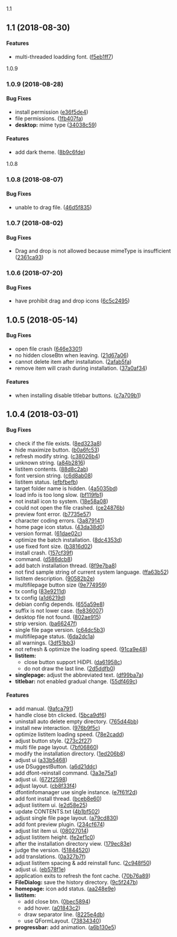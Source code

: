 <a name="">1.1</a>
##  1.1 (2018-08-30)


#### Features

*   multi-threaded loadding font. ([f5eb1ff7](https://github.com/linuxdeepin/deepin-font-installer/commit/f5eb1ff762fab5402d4f3405eb52df4266ca8a72))



<a name="">1.0.9</a>
### 1.0.9 (2018-08-28)


#### Bug Fixes

*   install permission ([e36f5de4](https://github.com/linuxdeepin/deepin-font-installer/commit/e36f5de4231bf5e13a2679b9ed9452dc722f80eb))
*   file permissions. ([1fb407fa](https://github.com/linuxdeepin/deepin-font-installer/commit/1fb407faffe839ff5368123b36fbedf532f9b5d5))
* **desktop:**  mime type ([34038c59](https://github.com/linuxdeepin/deepin-font-installer/commit/34038c591b90d1842c8a6190d2c7d187432cece4))

#### Features

*   add dark theme. ([8b9c6fde](https://github.com/linuxdeepin/deepin-font-installer/commit/8b9c6fde92c3cb446ce8f14e1390aa5ac7f7b374))



<a name="">1.0.8</a>
### 1.0.8 (2018-08-07)


#### Bug Fixes

*   unable to drag file. ([46d5f835](https://github.com/linuxdeepin/deepin-font-installer/commit/46d5f835ed97b4df4b711a2481367c33273908f8))



<a name="1.0.7"></a>
### 1.0.7 (2018-08-02)


#### Bug Fixes

*   Drag and drop is not allowed because mimeType is insufficient ([2361ca93](https://github.com/linuxdeepin/deepin-font-installer/commit/2361ca9383896fade8e7b80265093a75b65f1522))



<a name="1.0.6"></a>
### 1.0.6 (2018-07-20)


#### Bug Fixes

*   have prohibit drag and drop icons ([6c5c2495](https://github.com/linuxdeepin/deepin-font-installer/commit/6c5c2495c2a9907f15c19f61a395f6ecb0d5eea5))



<a name=""></a>
##  1.0.5 (2018-05-14)


#### Bug Fixes

*   open file crash ([646e3301](https://github.com/linuxdeepin/deepin-font-installer/commit/646e33012900353395f2987269ca2843a4d3a880))
*   no hidden closeBtn when leaving. ([21d67a06](https://github.com/linuxdeepin/deepin-font-installer/commit/21d67a061871bbaa05b11687300d4c071a6bfad2))
*   cannot delete item after installation. ([2afab5fa](https://github.com/linuxdeepin/deepin-font-installer/commit/2afab5fa1d492a979713590782e1800265198f51))
*   remove item will crash during installation. ([37a0af34](https://github.com/linuxdeepin/deepin-font-installer/commit/37a0af345b615ce845e66bd5ed96f222fc4f6bb6))

#### Features

*   when installing disable titlebar buttons. ([c7a709b1](https://github.com/linuxdeepin/deepin-font-installer/commit/c7a709b169aa7290fb951492ddb30b3b48cd7de8))



<a name=""></a>
##  1.0.4 (2018-03-01)


#### Bug Fixes

*   check if the file exists. ([8ed323a8](https://github.com/linuxdeepin/deepin-font-installer/commit/8ed323a840b32241acb22c61f0a000ea02394371))
*   hide maximize button. ([b0a6fc53](https://github.com/linuxdeepin/deepin-font-installer/commit/b0a6fc534b103728fda3169cb002ec564ffb8ea7))
*   refresh modify string. ([c38026b4](https://github.com/linuxdeepin/deepin-font-installer/commit/c38026b48ef76d693347e8931615c65a93768e6a))
*   unknown string. ([a84b2816](https://github.com/linuxdeepin/deepin-font-installer/commit/a84b281695e0a9f07d5da4e1877689a6780de35f))
*   listitem contents. ([88d8c2ab](https://github.com/linuxdeepin/deepin-font-installer/commit/88d8c2ab0710e6064c89e4dff624adf652a1dc4d))
*   font version string. ([c6d8ab08](https://github.com/linuxdeepin/deepin-font-installer/commit/c6d8ab08d8bb201d692d9f9ec480f6f7453a695a))
*   listitem status. ([efbfbefb](https://github.com/linuxdeepin/deepin-font-installer/commit/efbfbefb8caee4074e1c31c2281dd4d6db2bc39a))
*   target folder name is hidden. ([4a5035bd](https://github.com/linuxdeepin/deepin-font-installer/commit/4a5035bddf5f4f9012854d19eccc3ec4d860d31e))
*   load info is too long slow. ([bf119fb1](https://github.com/linuxdeepin/deepin-font-installer/commit/bf119fb12eefc1f465fa586d674a744ecafaf929))
*   not install icon to system. ([18e58a08](https://github.com/linuxdeepin/deepin-font-installer/commit/18e58a087089376370f55f4d6c1f26690d19f2a3))
*   could not open the file crashed. ([ce24876b](https://github.com/linuxdeepin/deepin-font-installer/commit/ce24876b8006bb9041698b19d92b21f4a21491b7))
*   preview font error. ([b7735e57](https://github.com/linuxdeepin/deepin-font-installer/commit/b7735e579cacde71b707834c06d8cb35a363ceb5))
*   character coding errors. ([3a879141](https://github.com/linuxdeepin/deepin-font-installer/commit/3a879141d38d74a4d494e81a477d27d8439d75df))
*   home page icon status. ([43da38d0](https://github.com/linuxdeepin/deepin-font-installer/commit/43da38d0ed43ffdc6f0aca4508c454f6798ef1a9))
*   version format. ([61dae02c](https://github.com/linuxdeepin/deepin-font-installer/commit/61dae02c61f20b219ee7048ec2a2c5fa54770ab9))
*   optimize the batch installation. ([8dc4353d](https://github.com/linuxdeepin/deepin-font-installer/commit/8dc4353dba2122eb2d14c1bae18f0044385c0301))
*   use fixed font size. ([b3816d02](https://github.com/linuxdeepin/deepin-font-installer/commit/b3816d021cfb8c29fb833f6a7ac37399a104cc42))
*   install crash. ([157cf39f](https://github.com/linuxdeepin/deepin-font-installer/commit/157cf39ffccb4662c39f30957b48d6a8e05e4d02))
*   command. ([d586dcb8](https://github.com/linuxdeepin/deepin-font-installer/commit/d586dcb82a7892915021146493aa1cfab2549562))
*   add batch installation thread. ([8f9e7ba8](https://github.com/linuxdeepin/deepin-font-installer/commit/8f9e7ba8882e5d8209058a07ea0e4c88cf47ac36))
*   not find sample string of current system language. ([ffa63b52](https://github.com/linuxdeepin/deepin-font-installer/commit/ffa63b52b4e02ad30a743ee71837679abc945253))
*   listitem description. ([90582b2e](https://github.com/linuxdeepin/deepin-font-installer/commit/90582b2e094b211e1cf5806e4394058d7db6ba75))
*   multifilepage button size ([9e774959](https://github.com/linuxdeepin/deepin-font-installer/commit/9e77495909bbc0e7f3a521f229000de3b3444c44))
*   tx config ([83e9211d](https://github.com/linuxdeepin/deepin-font-installer/commit/83e9211db053e0b9a2d437706337c702cdcd589b))
*   tx config ([a1d6219d](https://github.com/linuxdeepin/deepin-font-installer/commit/a1d6219d65315ff0b596cf1b20a59844d48554eb))
*   debian config depends. ([655a59e8](https://github.com/linuxdeepin/deepin-font-installer/commit/655a59e8d40e729341a0383926ecd4ae194e67df))
*   suffix is not lower case. ([fe836007](https://github.com/linuxdeepin/deepin-font-installer/commit/fe836007de505c27321ebe5f74810237ae1d50c3))
*   desktop file not found. ([802ae915](https://github.com/linuxdeepin/deepin-font-installer/commit/802ae915bae2ab5f2d1db2dda026355ccf80d401))
*   strip version. ([ba66247f](https://github.com/linuxdeepin/deepin-font-installer/commit/ba66247ffac9585b57cd19ddd74d0ff08d5bbf13))
*   single file page version. ([c64dc5b3](https://github.com/linuxdeepin/deepin-font-installer/commit/c64dc5b32777e663190588e5fe76a341efbb5ce1))
*   multifilepage status. ([6da2dc1a](https://github.com/linuxdeepin/deepin-font-installer/commit/6da2dc1ad7ff5568c949c35e59a7b5be51004157))
*   all warnings. ([3df51bb3](https://github.com/linuxdeepin/deepin-font-installer/commit/3df51bb35ee165a016083964d7af5d4a99224984))
*   not refresh & optimize the loading speed. ([91ca9e48](https://github.com/linuxdeepin/deepin-font-installer/commit/91ca9e4832c8a66d000f84b235602ac3b3394108))
* **listitem:**
  *  close button support HiDPI. ([da61958c](https://github.com/linuxdeepin/deepin-font-installer/commit/da61958c76afa72ee01c68ec435251cfc21c6679))
  *  do not draw the last line. ([2d5ddfb0](https://github.com/linuxdeepin/deepin-font-installer/commit/2d5ddfb04077c3d556a76e902ab72dde3ab7f0b9))
* **singlepage:**  adjust the abbreviated text. ([df99ba7a](https://github.com/linuxdeepin/deepin-font-installer/commit/df99ba7ab0397ea9235bcb075154ff8e93e1bbe0))
* **titlebar:**  not enabled gradual change. ([55df469c](https://github.com/linuxdeepin/deepin-font-installer/commit/55df469cacb865b7a73e686e3d8d7d459eaad49b))

#### Features

*   add manual. ([9afca791](https://github.com/linuxdeepin/deepin-font-installer/commit/9afca791a32dd87b1954ed1badb2a27c413ef782))
*   handle close btn clicked. ([5bca9df6](https://github.com/linuxdeepin/deepin-font-installer/commit/5bca9df62396fb6b06f4b26a1ea7a2e94325e342))
*   uninstall auto delete empty directory. ([765d44bb](https://github.com/linuxdeepin/deepin-font-installer/commit/765d44bb6fac9f1838c87a1c8138e82191b1e6b2))
*   install new interaction. ([976b9f5c](https://github.com/linuxdeepin/deepin-font-installer/commit/976b9f5cf59b4396fa43734e7e121f2e7dcb1fea))
*   optimize listitem loading speed. ([78e2cadd](https://github.com/linuxdeepin/deepin-font-installer/commit/78e2cadd28a2545be62902e9c250349172429745))
*   adjust button style. ([273c2f27](https://github.com/linuxdeepin/deepin-font-installer/commit/273c2f276590175d05dea5cf100e92f06711e01a))
*   multi file page layout. ([7bf06860](https://github.com/linuxdeepin/deepin-font-installer/commit/7bf068601a3bb5979b5626df250af858ec1126c7))
*   modify the installation directory. ([1ed206b8](https://github.com/linuxdeepin/deepin-font-installer/commit/1ed206b8cda37b42cc81ab48745e8adf99fdb084))
*   adjust ui ([a33b5468](https://github.com/linuxdeepin/deepin-font-installer/commit/a33b54687eefabe0dff12cb28051f8493710f48c))
*   use DSuggestButton. ([a6d21ddc](https://github.com/linuxdeepin/deepin-font-installer/commit/a6d21ddccd47a43756a4c31f39f734b5bdc51f1b))
*   add dfont-reinstall command. ([3a3e75a1](https://github.com/linuxdeepin/deepin-font-installer/commit/3a3e75a18c8810454d7bc162155f4778480480a7))
*   adjust ui. ([672f2598](https://github.com/linuxdeepin/deepin-font-installer/commit/672f2598ca2bb25299685999c61832d538cbcddd))
*   adjust layout. ([cb8f33f4](https://github.com/linuxdeepin/deepin-font-installer/commit/cb8f33f4f41ed1b2bc4ab4dfc5b0de187a66b81a))
*   dfontinfomanager use single instance. ([e7f61f2d](https://github.com/linuxdeepin/deepin-font-installer/commit/e7f61f2da3afa4b8e762e04d2c1a06849008793a))
*   add font install thread. ([bceb8e60](https://github.com/linuxdeepin/deepin-font-installer/commit/bceb8e606b1d514f17f30c073a4a4a0d6f3a45bc))
*   adjust listitem ui. ([e2d58e25](https://github.com/linuxdeepin/deepin-font-installer/commit/e2d58e25cfe614ac7f59244066c8994a6acb6cc3))
*   update CONTENTS.txt ([4b1bf502](https://github.com/linuxdeepin/deepin-font-installer/commit/4b1bf502184e4d941a2a80a95f39ba3ffdeed42b))
*   adjust single file page layout. ([a79cd830](https://github.com/linuxdeepin/deepin-font-installer/commit/a79cd830e3b6158a0f44997ef327cae526bced3d))
*   add font preview plugin. ([234cf674](https://github.com/linuxdeepin/deepin-font-installer/commit/234cf674a512b09f1685c95563232b15df6308c9))
*   adjust list item ui. ([08027014](https://github.com/linuxdeepin/deepin-font-installer/commit/08027014d28068434156cdcd6a86107ff2df79fe))
*   adjust listitem height. ([fe2ef1c0](https://github.com/linuxdeepin/deepin-font-installer/commit/fe2ef1c08ef0fb8d2bf034e5f92e84ab573d6350))
*   after the installation directory view. ([179ec83e](https://github.com/linuxdeepin/deepin-font-installer/commit/179ec83eceb87fa603904e0d2133e6db4c237528))
*   judge the version. ([51844520](https://github.com/linuxdeepin/deepin-font-installer/commit/51844520084bb47574e64e8d4219604171c70e5c))
*   add translations. ([0a327b7f](https://github.com/linuxdeepin/deepin-font-installer/commit/0a327b7f2b437c87278305f1305a36eae6431136))
*   adjust listitem spacing & add reinstall func. ([2c948f50](https://github.com/linuxdeepin/deepin-font-installer/commit/2c948f506b4b32190cd3b89201e1b5e00b61ae1d))
*   adjust ui. ([eb578f1e](https://github.com/linuxdeepin/deepin-font-installer/commit/eb578f1ed3eca7d98fd2a4a97384419862183c13))
*   application exits to refresh the font cache. ([70b76a89](https://github.com/linuxdeepin/deepin-font-installer/commit/70b76a894bbe68cf21f359a76adef24fcab6dd85))
* **FileDialog:**  save the history directory. ([9c5f247b](https://github.com/linuxdeepin/deepin-font-installer/commit/9c5f247b37d422bc1d5c49b9fa4573c3052b00dd))
* **homepage:**  icon add status. ([aa248e9e](https://github.com/linuxdeepin/deepin-font-installer/commit/aa248e9e3f14069a9edc0b6a9c5cf4ea124edcd0))
* **listitem:**
  *  add close btn. ([0bec5894](https://github.com/linuxdeepin/deepin-font-installer/commit/0bec5894a58566fbf2a4a21560e48d370b9caec2))
  *  add hover. ([a01843c2](https://github.com/linuxdeepin/deepin-font-installer/commit/a01843c27ae2684f6fe34b02642147f89c8ab77e))
  *  draw separator line. ([8225e4db](https://github.com/linuxdeepin/deepin-font-installer/commit/8225e4db6b336513f85a362dae153f35cbf33b14))
  *  use QFormLayout. ([73834340](https://github.com/linuxdeepin/deepin-font-installer/commit/73834340c9688aba476026cd6ef83364d76c417a))
* **progressbar:**  add animation. ([a6b130e5](https://github.com/linuxdeepin/deepin-font-installer/commit/a6b130e5e6cbca5ac7fe49f1dfd1a14c88d0313a))
